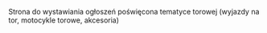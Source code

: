 Strona do wystawiania ogłoszeń poświęcona tematyce torowej (wyjazdy na tor, motocykle torowe, akcesoria)